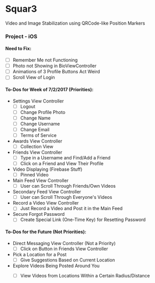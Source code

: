 # Squar3
Video and Image Stabilization using QRCode-like Position Markers

### Project - iOS

#### Need to Fix:
- [ ] Remember Me not Functioning
- [ ] Photo not Showing in BioViewController
- [ ] Animations of 3 Profile Buttons Act Weird
- [ ] Scroll View of Login

#### To-Dos for Week of 7/2/2017 (Priorities):
- Settings View Controller
    - [ ] Logout
    - [ ] Change Profile Photo
    - [ ] Change Name
    - [ ] Change Username
    - [ ] Change Email
    - [ ] Terms of Service
- Awards View Controller
    - [ ] Collection View 
- Friends View Controller
    - [ ] Type in a Username and Find/Add a Friend
    - [ ] Click on a Friend and View Their Profile
- Video Displaying (Firebase Stuff)
    - [ ] Pinned Video
- Main Feed View Controller
    - [ ] User can Scroll Through Friends/Own Videos
- Secondary Feed View Controller
    - [ ] User can Scroll Through Everyone's Videos
- Record a Video View Controller
    - [ ] Just Record a Video and Post it in the Main Feed
- Secure Forgot Password
    - [ ] Create Special Link (One-Time Key) for Resetting Password

#### To-Dos for the Future (Not Priorities):
- Direct Messaging View Controller (Not a Priority)
    - [ ] Click on Button in Friends View Controller
- Pick a Location for a Post
    - [ ] Give Suggestions Based on Current Location
- Explore Videos Being Posted Around You
    - [ ] View Videos from Locations Within a Certain Radius/Distance


